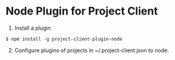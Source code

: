 # Node Plugin for Project Client

1. Install a plugin
```
$ npm install -g project-client-plugin-node
```

2. Configure plugins of projects in ~/.project-client.json to node.
